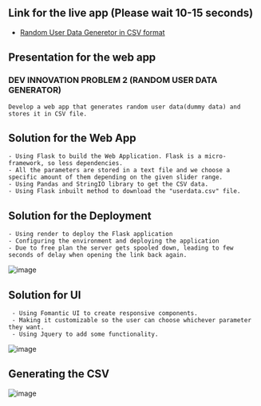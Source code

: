 ## Link for the live app (Please wait 10-15 seconds)
- [Random User Data Generetor in CSV format](https://problemsolver-ac0k.onrender.com/)

## Presentation for the web app


### DEV INNOVATION PROBLEM 2 (RANDOM USER DATA GENERATOR)
```
Develop a web app that generates random user data(dummy data) and stores it in CSV file.
```

## Solution for the Web App
```
- Using Flask to build the Web Application. Flask is a micro-framework, so less dependencies.
- All the parameters are stored in a text file and we choose a specific amount of them depending on the given slider range.
- Using Pandas and StringIO library to get the CSV data.
- Using Flask inbuilt method to download the "userdata.csv" file.
```

## Solution for the Deployment
```
- Using render to deploy the Flask application
- Configuring the environment and deploying the application
- Due to free plan the server gets spooled down, leading to few seconds of delay when opening the link back again.
```
![image](https://github.com/user-attachments/assets/39e6e248-86a0-4c1f-8036-400fa6495eca)


## Solution for UI
```
 - Using Fomantic UI to create responsive components.
 - Making it customizable so the user can choose whichever parameter they want.
 - Using Jquery to add some functionality.
```
![image](https://github.com/user-attachments/assets/2b21f990-9615-4aa7-8f6e-ba13c333de08)


## Generating the CSV
![image](https://github.com/user-attachments/assets/9096a842-f11c-4a9d-ac6b-eb3fbf776a55)


